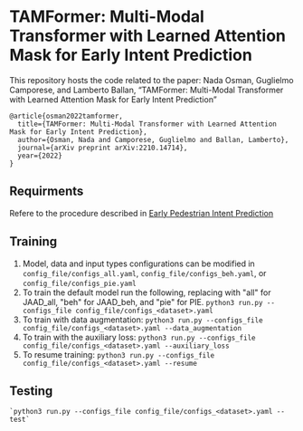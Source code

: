 # TAMFormer: Multi-Modal Transformer with Learned Attention Mask for Early Intent Prediction
This repository hosts the code related to the paper: Nada Osman, Guglielmo Camporese, and Lamberto Ballan, “TAMFormer: Multi-Modal Transformer with Learned Attention Mask for Early Intent Prediction”

```
@article{osman2022tamformer,
  title={TAMFormer: Multi-Modal Transformer with Learned Attention Mask for Early Intent Prediction},
  author={Osman, Nada and Camporese, Guglielmo and Ballan, Lamberto},
  journal={arXiv preprint arXiv:2210.14714},
  year={2022}
}
```

## Requirments
Refere to the procedure described in [Early Pedestrian Intent Prediction](https://github.com/NadaSOsman/EarlyPedestrianActionPrediction/)

## Training
1. Model, data and input types configurations can be modified in `config_file/configs_all.yaml`, `config_file/configs_beh.yaml`, or `config_file/configs_pie.yaml`
2. To train the default model run the following, replacing <dataset> with "all" for JAAD_all, "beh" for JAAD_beh, and "pie" for PIE.
    `python3 run.py --configs_file config_file/configs_<dataset>.yaml`
3. To train with data augmentation:
    `python3 run.py --configs_file config_file/configs_<dataset>.yaml --data_augmentation`
4. To train with the auxiliary loss:
    `python3 run.py --configs_file config_file/configs_<dataset>.yaml --auxiliary_loss`
5. To resume training:
    `python3 run.py --configs_file config_file/configs_<dataset>.yaml --resume`
  
## Testing
    `python3 run.py --configs_file config_file/configs_<dataset>.yaml --test`
